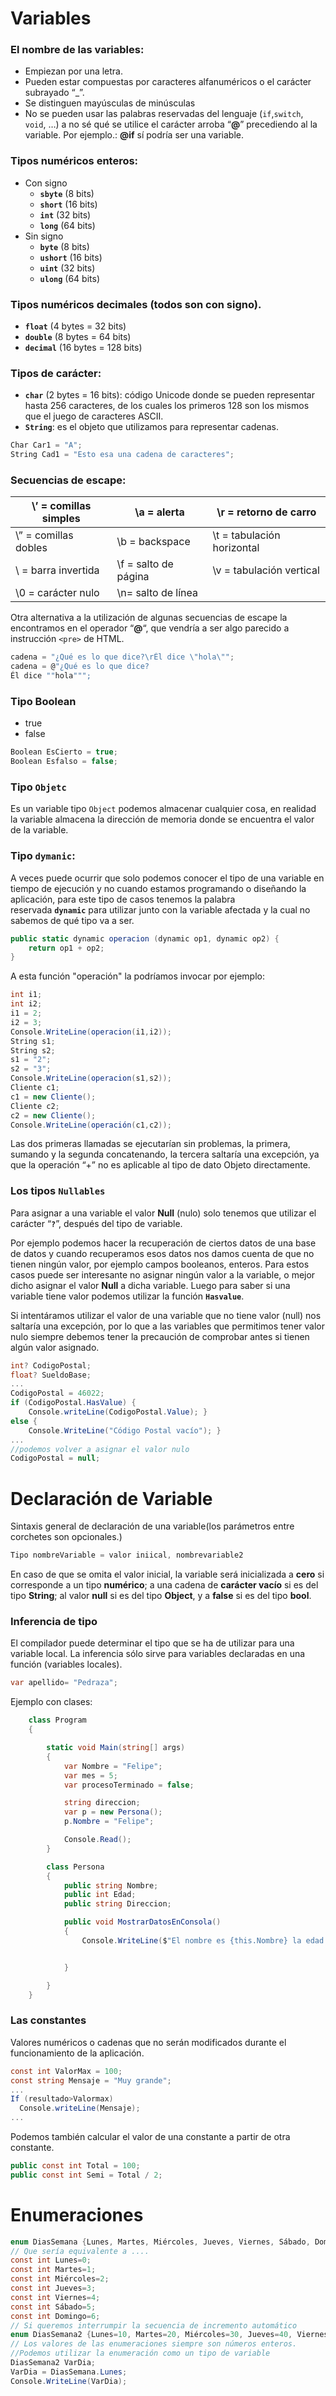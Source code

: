 # Variables

### **El nombre de las variables:**
- Empiezan por una letra.
- Pueden estar compuestas por caracteres alfanuméricos o el carácter subrayado “_”.
- Se distinguen mayúsculas de minúsculas
- No se pueden usar las palabras reservadas del lenguaje (`if`,`switch`, `void`, …) a no sé qué se utilice el carácter arroba “**@**” precediendo al la variable. Por ejemplo.: **@if** sí podría ser una variable.

### **Tipos numéricos enteros:**

- Con signo
    - **`sbyte`** (8 bits)
    - **`short`** (16 bits)
    - **`int`** (32 bits)
    - **`long`** (64 bits)
- Sin signo
    - **`byte`** (8 bits)
    - **`ushort`** (16 bits)
    - **`uint`** (32 bits)
    - **`ulong`** (64 bits)

### **Tipos numéricos decimales** (todos son con signo).

- **`float`** (4 bytes = 32 bits)
- **`double`** (8 bytes = 64 bits)
- **`decimal`** (16 bytes = 128 bits)

### **Tipos de carácter**:

- **`char`** (2 bytes = 16 bits): código Unicode donde se pueden representar hasta 256 caracteres, de los cuales los primeros 128 son los mismos que el juego de caracteres ASCII.
- **`String`**: es el objeto que utilizamos para representar cadenas.

```cs
Char Car1 = "A";
String Cad1 = "Esto esa una cadena de caracteres";
```

### **Secuencias de escape:**

| \’ = comillas simples | \a = alerta          | \r = retorno de carro      |
| --------------------- | -------------------- | -------------------------- |
| \” = comillas dobles  | \b = backspace       | \t = tabulación horizontal |
| \\ = barra invertida  | \f = salto de página | \v = tabulación vertical   |
| \0 = carácter nulo    | \n= salto de línea   |                            |
Otra alternativa a la utilización de algunas secuencias de escape la encontramos en el operador “**@**“, que vendría a ser algo parecido a instrucción `<pre>` de HTML.

```cs
cadena = "¿Qué es lo que dice?\rÉl dice \"hola\"";
cadena = @"¿Qué es lo que dice?
Él dice ""hola""";
```

### **Tipo Boolean**
- true
- false

```cs
Boolean EsCierto = true;
Boolean Esfalso = false;
```

### **Tipo `Objetc`**
Es un variable tipo `Object` podemos almacenar cualquier cosa, en realidad la variable almacena la dirección de memoria donde se encuentra el valor de la variable.

### **Tipo `dymanic`:**
A veces puede ocurrir que solo podemos conocer el tipo de una variable en tiempo de ejecución y no cuando estamos programando o diseñando la aplicación, para este tipo de casos tenemos la palabra reservada **`dynamic`** para utilizar junto con la variable afectada y la cual no sabemos de qué tipo va a ser.

```cs
public static dynamic operacion (dynamic op1, dynamic op2) {
    return op1 + op2;
}
```

A esta función "operación" la podríamos invocar por ejemplo:
```cs
int i1;
int i2;
i1 = 2;
i2 = 3;
Console.WriteLine(operacion(i1,i2));
String s1;
String s2;
s1 = "2";
s2 = "3";
Console.WriteLine(operacion(s1,s2));
Cliente c1;
c1 = new Cliente();
Cliente c2;
c2 = new Cliente();
Console.WriteLine(operación(c1,c2));
```

Las dos primeras llamadas se ejecutarían sin problemas, la primera, sumando y la segunda concatenando, la tercera saltaría una excepción, ya que la operación “+” no es aplicable al tipo de dato Objeto directamente.

### Los tipos `Nullables`

Para asignar a una variable el valor **Null** (nulo) solo tenemos que utilizar el carácter “**`?`**”, después del tipo de variable. 

Por ejemplo podemos hacer la recuperación de ciertos datos de una base de datos y cuando recuperamos esos datos nos damos cuenta de que no tienen ningún valor, por ejemplo campos booleanos, enteros. Para estos casos puede ser interesante no asignar ningún valor a la variable, o mejor dicho asignar el valor **Null** a dicha variable. Luego para saber si una variable tiene valor podemos utilizar la función **`Hasvalue`**. 

Si intentáramos utilizar el valor de una variable que no tiene valor (null) nos saltaría una excepción, por lo que a las variables que permitimos tener valor nulo siempre debemos tener la precaución de comprobar antes si tienen algún valor asignado.

```cs
int? CodigoPostal;
float? SueldoBase;
...
CodigoPostal = 46022;
if (CodigoPostal.HasValue) {
    Console.writeLine(CodigoPostal.Value); }
else {
    Console.WriteLine("Código Postal vacío"); }
...
//podemos volver a asignar el valor nulo
CodigoPostal = null;
```

# Declaración de Variable
Sintaxis general de declaración de una variable(los parámetros entre corchetes son opcionales.)
```cs
Tipo nombreVariable = valor iniical, nombrevariable2
```
En caso de que se omita el valor inicial, la variable será inicializada a **cero** si corresponde a un tipo **numérico**; a una cadena de **carácter vacío** si es del tipo **String**; al valor **null** si es del tipo **Object**, y a **false** si es del tipo **bool**.

### **Inferencia de tipo**

El compilador puede determinar el tipo que se ha de utilizar para una variable local. La inferencia sólo sirve para variables declaradas en una función (variables locales).

```cs
var apellido= "Pedraza";
```
Ejemplo con clases:
```cs
    class Program
    {

        static void Main(string[] args)
        {
            var Nombre = "Felipe";
            var mes = 5;
            var procesoTerminado = false;

            string direccion;
            var p = new Persona();
            p.Nombre = "Felipe";

            Console.Read();
        }

        class Persona
        {
            public string Nombre;
            public int Edad;
            public string Direccion;

            public void MostrarDatosEnConsola()
            {
                Console.WriteLine($"El nombre es {this.Nombre} la edad es de {this.Edad} y mi direccion es {this.Direccion} ");


            }

        }
    }
```

### **Las constantes**
Valores numéricos o cadenas que no serán modificados durante el funcionamiento de la aplicación.

```cs
const int ValorMax = 100;
const string Mensaje = "Muy grande";
...
If (resultado>Valormax) 
  Console.writeLine(Mensaje);
...
```
Podemos también calcular el valor de una constante a partir de otra constante.
```cs
public const int Total = 100;
public const int Semi = Total / 2;
```

# Enumeraciones
```cs
enum DiasSemana {Lunes, Martes, Miércoles, Jueves, Viernes, Sábado, Domingo};
// Que sería equivalente a ....
const int Lunes=0;
const int Martes=1;
const int Miércoles=2;
const int Jueves=3;
const int Viernes=4;
const int Sábado=5;
const int Domingo=6;
// Si queremos interrumpir la secuencia de incremento automático
enum DiasSemana2 {Lunes=10, Martes=20, Miércoles=30, Jueves=40, Viernes=50, Sábado=60, Domingo=70};
// Los valores de las enumeraciones siempre son números enteros.
//Podemos utilizar la enumeración como un tipo de variable
DiasSemana2 VarDia;
VarDia = DiasSemana.Lunes;
Console.WriteLine(VarDia);
```

